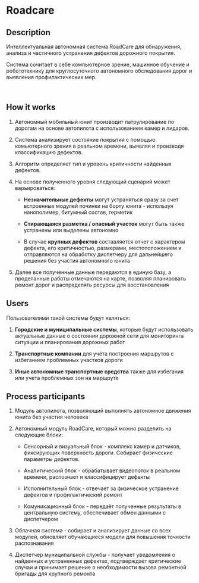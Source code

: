 # Roadcare

## Description

Интеллектуальная автономная система RoadCare для обнаружения, анализа и частичного устранения дефектов дорожного покрытия.

Система сочитает в себе компьютерное зрение, машинное обучение и робототехнику для круглосуточного автономного обследования дорог и выявления профилактических мер.

 

## How it works

1. Автономный мобильный юнит производит патрулирование по дорогам на основе автопилота с использованием камер и лидаров. 

2. Система анализирует состояние покрытия с помощью комьютерного зрения в реальном времени, выявляя и производя классификацию дефектов.

3. Алгоритм определяет тип и уровень критичности найденных дефектов.

4. На основе полученного уровня следующий сценарий может варьироваться:
   
   * **Незначительные дефекты** могут устраняться сразу за счет встроенных модулей починки на борту юнита - используя нанополимер, битумный состав, герметик
   
   * **Стирающаяся разметка / опасный участок** могут быть также устранены или выделены автономно
   
   * В случае **крупных дефектов** составляется отчет с характером дефекта, его критичностью, размерами, местоположением и отправляются на обработку диспетчеру для дальнейшего решения без участия автономного юнита 

5. Далее все полученные данные передаются в единую базу, а проделанные работы отмечаются на карте, позволяя планировать ремонт дорог и распределять ресурсы для восстановления



## Users

Пользователями такой системы будут являться:

1. **Городские и муниципальные системы**, которые будут использовать актуальные данные о состоянии дорожной сети для мониторинга ситуации и планирования дорожных работ

2. **Транспортные компании** для учёта построения маршрутов с избеганием проблемных участков дороги

3. **Иные автономные транспортные средства** также для избегания или учета проблемных зон на маршруте



## Process participants

1. Модуль автопилота, позволяющий выполнять автономное движения юнита без участия человека

2. Автономный модуль RoadCare, который можно разделить на следующие блоки:
   
   * Сенсорный и визуальный блок - комплекс камер и датчиков, фиксирующих поверхность дороги. Собирает физические параметры дефектов.
   
   * Аналитический блок - обрабатывает видеопоток в реальном времени, распознает и классифицирует дефекты
   
   * Исполнительный блок - отвечает за физическое устранение дефектов и профилактический ремонт
   
   * Комуникационный блок - передаёт полученные результаты в центральную систему, обеспечивает обмен данными с диспетчером

3. Облачная система - собирает и анализирует данные со всех модулей, обновляет обучающиеся модели для повышения точности распознавания

4. Диспетчер муниципальной службы - получает уведомления о найденных и устраненных дефектах, подтверждает критические случаи и принимает решение о необходимости вызова ремонтной бригады для крупного ремонта


